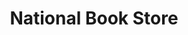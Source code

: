 ---
title: "National Book Store"
url: /manila/national-book-store-paz-mendoza-guazon-street/
shop: books
---